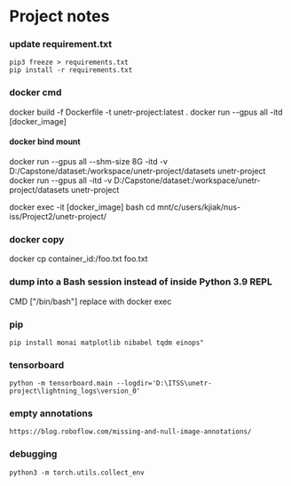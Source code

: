# Project notes

### update requirement.txt
`pip3 freeze > requirements.txt`<br>
`pip install -r requirements.txt` <br>

### docker cmd
docker build -f Dockerfile -t unetr-project:latest .
docker run --gpus all -itd [docker_image]

#### docker bind mount
docker run --gpus all --shm-size 8G -itd -v D:/Capstone/dataset:/workspace/unetr-project/datasets unetr-project
docker run --gpus all -itd -v D:/Capstone/dataset:/workspace/unetr-project/datasets unetr-project

docker exec -it [docker_image] bash
cd mnt/c/users/kjiak/nus-iss/Project2/unetr-project/

### docker copy
docker cp container_id:/foo.txt foo.txt

### dump into a Bash session instead of inside Python 3.9 REPL
CMD ["/bin/bash"] replace with docker exec

### pip
`pip install monai matplotlib nibabel tqdm einops"`

### tensorboard
`python -m tensorboard.main --logdir='D:\ITSS\unetr-project\lightning_logs\version_0'`

### empty annotations
`https://blog.roboflow.com/missing-and-null-image-annotations/`

### debugging
`python3 -m torch.utils.collect_env`
